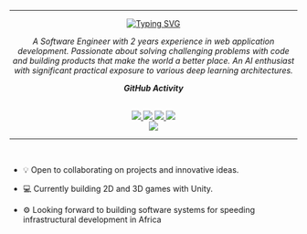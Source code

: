 <hr>
<!-- <h1 align="center">Hi,  I'm  Edward Lampoh</h1>
<h3 align="center">Software Engineering | Bioinformatics | Deep Learning</h3>
<p align="center">
<a href="https://twitter.com/edie_I_AM/" target="blank"><img align="center" src="http://farm6.static.flickr.com/5136/5421259125_ea06d67675_o.png" alt="edward lampoh" height="30" width="40" /></a>
 <a href = "mailto: dredielam@gmail.com"><img align="center" src="https://seeklogo.com/images/G/gmail-new-2020-logo-32DBE11BB4-seeklogo.com.png" height="30" width="40" /></a> -->
<p align="center">
<a href="https://github.com/edielam">
    <img src="https://readme-typing-svg.demolab.com?font=Georgia&size=18&duration=2500&pause=100&multiline=true&width=500&height=80&lines=Edward+Lampoh;Software+Engineer+%7C+Game Development+%7C+Bioinformatics;Startups" alt="Typing SVG" />
</a>
</p>
<p align="center">
  <em>
    A Software Engineer with 2 years experience in web application development. Passionate about solving challenging problems with code and building products that make the world a better place. An AI enthusiast with significant practical exposure to various deep learning architectures.
  </em> 
</p>

<p align="center"><i><b>GitHub Activity</b></i></p>
 
<p align="center">
<!-- <a href="https://github.com/edielam">
    <img src="https://readme-typing-svg.demolab.com?font=Georgia&size=18&duration=2000&pause=100&multiline=true&width=500&height=80&lines=Edward+Lampoh;Software+Engineer+%7C+Mphil+Student+%7C+Bioinformatics;AI" alt="Typing SVG" />
</a> -->
<br/>

<a href="https://elam.netlify.app">
    <img src="https://img.shields.io/badge/Website-elam.netlify-red?style=flat-square">
</a>  
<a href="https://elam.netlify.app/assets/resume.pdf">
    <img src="https://img.shields.io/badge/PDF-CV-red?style=flat-square&logo=adobe">
</a>  
<a href="https://www.linkedin.com/in/edward-lampoh-a91338b0">
    <img src="https://img.shields.io/badge/-Linkedin-blue?style=flat-square&logo=linkedin">
</a>
<a href="mailto:dredielam@gmail.com">
    <img src="https://img.shields.io/badge/-Email-red?style=flat-square&logo=gmail&logoColor=white">
</a>


<br/> 


<a href="https://github.com/edielam">
    <img src="https://github-stats-alpha.vercel.app/api?username=edielam&cc=22272e&tc=37BCF6&ic=fff&bc=0000">
</a>
<hr>
<br/> 

* 💡 Open to collaborating on projects and innovative ideas.

* 💻 Currently building 2D and 3D games with Unity. 

* ⚙️ Looking forward to building software systems for speeding infrastructural development in Africa 

</p>


